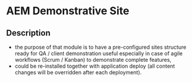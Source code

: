 # AEM Demonstrative Site

## Description

* the purpose of that module is to have a pre-configured sites structure ready for QA / client demonstration useful especially in case of agile workflows (Scrum / Kanban) to demonstrate complete features,
* could be re-installed together with application deploy (all content changes will be overridden after each deployment).
